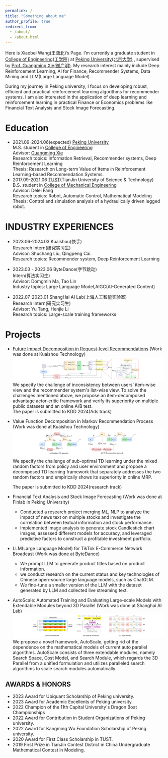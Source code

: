 ```yaml
---
permalink: /
title: "Something about me"
author_profile: true
redirect_from: 
  - /about/
  - /about.html
---
```


Here is Xiaobei Wang(王潇北)’s Page. I’m currently a graduate student in [College of Engineering(工学院)](https://www.coe.pku.edu.cn/) at [Peking University(北京大学)](https://www.pku.edu.cn/) , supervised by [Prof. Guangming Xie(谢广明)](https://www.coe.pku.edu.cn/teaching/all_time/7139.html). My research interest mainly include Deep Reinforcement Learning, AI for Finance, Recommender Systems, Data Mining and LLM(Large Language Model).

During my journey in Peking university, I focus on developing robust, efficient and practical reinforcement learning algorithms for recommender systems. I am also interested in the application of deep learning and reinforcement learning in practical Finance or Economics problems like Financial Text Analysis and Stock Image Forecasting.

Education
======

- 2021.09-2024.06(expected)   [Peking University](https://www.pku.edu.cn/)<br>
 M.S. student in [College of Engineering](https://www.coe.pku.edu.cn/)<br>
 Advisor: [Guangming Xie](https://www.coe.pku.edu.cn/teaching/all_time/7139.html)<br>
Research topics: Information Retrieval, Recommender systems, Deep Reinforcement Learning<br>
Thesis: Research on Long-term Value of Items in Reinforcement Learning-based Recommendation Systems.
- 2017.09-2021.06   [TUST](https://www.tust.edu.cn/)(TianJin University of Science & Technology)<br>
  B.S. student in [College of Mechanical Engineering](https://jxxy.tust.edu.cn/)<br>
 Advisor: Delei Fang<br>
Research topics: Robot, Automatic Control, Mathematical Modeling<br>
Thesis: Control and simulation analysis of a hydraulically driven legged robot.
  


INDUSTRY EXPERIENCES
======
- 2023.06-2024.03 Kuaishou(快手)<br>
Research Intern(研究实习生)<br>
Advisor: Shuchang Liu, Qingpeng Cai.<br>
Research topics: Recommender system, Deep Reinforcement Learning


- 2023.03 - 2023.06  ByteDance(字节跳动)<br>
 Intern(算法实习生)<br>
 Advisor: Domgmin Ma, Tao Lin<br>
 Industry topics: Large Language Model,AIGC(AI-Generated Content)



- 2022.07-2023.01 ShangHai AI Lab(上海人工智能实验室)<br>
Research Intern(研究实习生) <br>
Advisor: Yu Tang, Henjie Li<br>
Research topics: Large-scale training frameworks



Projects
======
- [Future Impact Decomposition in Request-level Recommendations](https://arxiv.org/abs/2401.16108) (Work was done at Kuaishou Technology)<br>
  ![](../images/item.png)
  We specify the challenge of inconsistency between users' item-wise view and the recommender system's list-wise view. To solve the challenges mentioned above, we propose an item-decomposed advantage actor-critic framework and verify its superiority on multiple public datasets and an online A/B test.<br>
  The paper is submitted to KDD 2024(Ads track)
  
  
  

- Value Function Decomposition in Markov Recommendation Process (Work was done at Kuaishou Technology)<br>
  ![](../images/TD.png)
  We specify the challenge of sub-optimal TD learning under the mixed random factors from policy and user environment and propose a decomposed TD learning framework that separately addresses the two random factors and empirically shows its superiority in online MRP. <br>

  The paper is submitted to KDD 2024(research track)

- Financial Text Analysis and Stock Image Forecasting (Work was done at Finlab in Peking University)<br>

  - Conducted a research project merging ML, NLP to analyze the impact of news text on multiple stocks and investigate the correlation between textual information and stock performance.
  - Implemented image analysis to generate stock Candlestick chart images, assessed different models for accuracy, and leveraged predictive factors to construct a profitable investment portfolio.

- LLM(Large Language Model) for TikTok E-Commerce Network Broadcast (Work was done at ByteDance)<br>
  - We prompt LLM to generate product titles based on product information.
  - we conduct research on the current status and key technologies of Chinese open-source large language models, such as ChatGLM.
  - We fine-tune a smaller version of the LLM with the dataset generated by LLM and collected live streaming text.





- AutoScale: Automated Training and Evaluating Large-scale Models with Extendable Modules beyond 3D Parallel (Work was done at Shanghai AI Lab)<br>
![](../images/AutoScale.png)
 We propose a novel framework, AutoScale, getting rid of the dependence on the mathematical models of current auto parallel algorithms. AutoScale consists of three extendable modules, namely Search Space, Cost Model, and Search Module, which regards the 3D Parallel from a unified formulation and utilizes paralleled search algorithms to scale search modules automatically.  



  
AWARDS & HONORS
------

- 2023	Award for Ubiquant Scholarship of Peking university.
- 2023	Award for Academic Excellents of Peking university.
- 2022  Champion of the 11th Capital University's Dragon Boat Championships 
- 2022	Award for Contribution in Student Organizations of Peking university.
- 2022	Award for Kangming Wu Foundation Scholarship of Peking university.
- 2020  Award for First Class Scholarship in TUST.
- 2019	First Prize in TianJin Contest District in China Undergraduate Mathematical Contest in Modeling.
